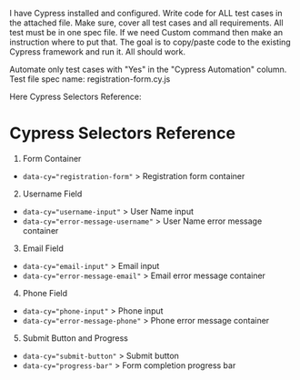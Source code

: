 I have Cypress installed and configured. Write code for ALL test cases in the attached file. Make sure, cover all test cases and all requirements. All test must be in one spec file. If we need Custom command then make an instruction where to put that. The goal is to copy/paste code to the existing Cypress framework and run it. All should work.

Automate only test cases with "Yes" in the "Cypress Automation" column.
Test file spec name: registration-form.cy.js

Here Cypress Selectors Reference:

# Cypress Selectors Reference

1. Form Container
- `data-cy="registration-form"` > Registration form container

2. Username Field
- `data-cy="username-input"` > User Name input
- `data-cy="error-message-username"` > User Name error message container

3. Email Field
- `data-cy="email-input"` > Email input
- `data-cy="error-message-email"` > Email error message container

4. Phone Field
- `data-cy="phone-input"` > Phone input
- `data-cy="error-message-phone"` > Phone error message container

5. Submit Button and Progress
- `data-cy="submit-button"` > Submit button
- `data-cy="progress-bar"` > Form completion progress bar 